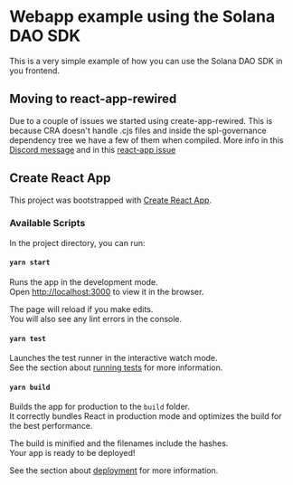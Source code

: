 # Webapp example using the Solana DAO SDK

This is a very simple example of how you can use the Solana DAO SDK in you frontend.

## Moving to react-app-rewired

Due to a couple of issues we started using create-app-rewired.
This is because CRA doesn't handle .cjs files and inside the spl-governance dependency tree we have a few of them when compiled.
More info in this [Discord message](https://discord.com/channels/910194960941338677/910566058740568094/959837943265116250) and in this [react-app issue](https://github.com/facebook/create-react-app/pull/12021)

## Create React App

This project was bootstrapped with [Create React App](https://github.com/facebook/create-react-app).

### Available Scripts

In the project directory, you can run:

#### `yarn start`

Runs the app in the development mode.\
Open [http://localhost:3000](http://localhost:3000) to view it in the browser.

The page will reload if you make edits.\
You will also see any lint errors in the console.

#### `yarn test`

Launches the test runner in the interactive watch mode.\
See the section about [running tests](https://facebook.github.io/create-react-app/docs/running-tests) for more information.

#### `yarn build`

Builds the app for production to the `build` folder.\
It correctly bundles React in production mode and optimizes the build for the best performance.

The build is minified and the filenames include the hashes.\
Your app is ready to be deployed!

See the section about [deployment](https://facebook.github.io/create-react-app/docs/deployment) for more information.
